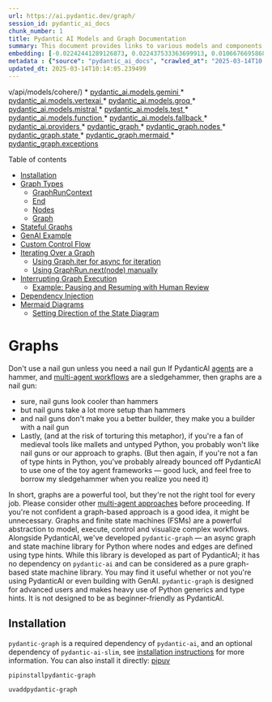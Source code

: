 ```yaml
---
url: https://ai.pydantic.dev/graph/
session_id: pydantic_ai_docs
chunk_number: 1
title: Pydantic AI Models and Graph Documentation
summary: This document provides links to various models and components within the Pydantic AI framework, including models for cohere, gemini, vertexai, groq, mistral, test, function, and fallback, as well as resources for pydantic providers and graph functionalities.
embedding: [-0.02242441289126873, 0.022437533363699913, 0.010667669586837292, -0.04290686175227165, 0.0416734553873539, 0.0068952771835029125, -0.04172594100236893, -0.005356797017157078, -0.02590157277882099, 0.02315920777618885, 0.012347203679382801, -0.039547793567180634, 0.0005236244760453701, -0.022332562133669853, 0.05012361332774162, -0.003897045273333788, -0.013921767473220825, -0.01941961981356144, 0.015404482372105122, 0.04663332924246788, 0.06544936448335648, 0.027974748983979225, 0.03198988735675812, 0.004713850095868111, -0.0039003256242722273, 0.024353252723813057, 0.03209485858678818, 0.04175218194723129, 0.0028555369935929775, 0.002266715746372938, 0.003022834425792098, -0.025717874988913536, -0.028552088886499405, 0.013160728849470615, 0.015535695478320122, 0.006311376113444567, -0.015456967055797577, 0.016716618090867996, 0.0010456087766215205, 0.04366790130734444, 0.009250561706721783, -0.031779944896698, 0.02436637319624424, 0.03332826495170593, -0.05259042978286743, 0.0044579836539924145, -0.003467320464551449, 0.04366790130734444, -0.0032212950754910707, 0.019301528111100197, -0.09568098932504654, 0.005205901339650154, -0.046082232147455215, 0.01762199215590954, -0.0698581412434578, 0.0006909218500368297, -0.04335298761725426, -0.0027226831298321486, -0.007741604931652546, -0.02737116627395153, 0.027082497254014015, 0.015916215255856514, -0.0015663629164919257, 0.10029970854520798, -0.030284108594059944, 0.022923024371266365, -0.047131940722465515, 0.023972732946276665, -0.05046476796269417, -0.009900069795548916, 0.05114707723259926, 0.031228847801685333, -0.027030011638998985, -0.044770095497369766, -0.02579660341143608, -0.03988894820213318, -0.006340899504721165, 0.08103754371404648, 0.008076200261712074, -0.015771880745887756, -0.006849352270364761, 0.023185450583696365, 0.0037199067883193493, -0.007052733562886715, -0.035453926771879196, -0.07426692545413971, -0.03366941958665848, -0.00028784992173314095, -0.05316776782274246, -0.03303959593176842, 0.019235920161008835, -0.0317012183368206, -0.04020386189222336, 0.01852736622095108, 0.05070095136761665, 0.0525379441678524, 0.048129163682460785, 0.008568250574171543, -0.04873274639248848, 0.005993183236569166, 0.0071577043272554874, -0.019931353628635406, -0.047919224947690964, 0.012799890711903572, 0.0660267099738121, -0.0033082240261137486, 0.007341403514146805, 0.03078272193670273, -0.0035132453776896, 0.03004792518913746, -0.12103146314620972, -0.025088049471378326, -0.0074922991916537285, 0.04505876451730728, -0.03269844129681587, -0.007813772186636925, -0.006354020908474922, 0.0353752002120018, 0.021663373336195946, -0.035768840461969376, -0.0050058006308972836, -0.008870042860507965, 0.029444342479109764, 0.02078424207866192, 0.02658388391137123, 0.020587420091032982, -0.022503139451146126, -0.009932872839272022, -0.008200853131711483, -0.013685583136975765, -0.005592981819063425, -0.031911157071590424, 0.017031531780958176, -0.045452408492565155, -0.0028752190992236137, 0.0027653274592012167, -0.04568859189748764, 0.019983837381005287, 0.0023946489673107862, 0.04411402717232704, 0.029286885634064674, -0.04217206686735153, -0.0020354515872895718, 0.03411554917693138, -4.425897714099847e-05, 0.03915415331721306, -0.02500932104885578, 0.02220134809613228, -0.04820789396762848, 0.017766326665878296, 0.04673830047249794, 0.013449398800730705, -0.01005096547305584, -0.03569011017680168, -0.03193740174174309, -0.012819573283195496, -0.011507436633110046, -0.005770119838416576, -0.0052419849671423435, -0.035296469926834106, -0.015876851975917816, 0.05385008081793785, -0.015128932893276215, 0.0007782609318383038, -0.02763359434902668, 0.022804930806159973, -0.07421443611383438, -0.017241472378373146, -0.0010210061445832253, -0.02431388758122921, -0.009460504166781902, -0.037080977112054825, -0.02905070036649704, 0.022857416421175003, 0.038550570607185364, -0.006104714702814817, -0.06224775314331055, -0.02195204235613346, -0.0026488753501325846, -0.02768607996404171, -0.0024422139395028353, 0.0011587805347517133, -0.06576427817344666, 0.0025685071013867855, -0.026242729276418686, -0.030494051054120064, 0.0054552070796489716, 0.03479785844683647, -0.019708288833498955, 0.05240672826766968, 0.00994599424302578, 0.021138519048690796, -0.016086792573332787, 0.0509633794426918, 0.05256418511271477, -0.0019140790682286024, 0.0858137235045433, 0.012878619134426117, 0.045767318457365036, 0.025599781423807144, 7.857441960368305e-05, 0.016191763803362846, -0.0049073901027441025, 0.03167497366666794, 0.003523086430504918, -0.039127908647060394, 0.008948770351707935, -0.05447990447282791, -0.0065606823191046715, -0.016388583928346634, -0.013751190155744553, -0.05203933268785477, 0.023697184398770332, -0.0005014821654185653, -0.016283612698316574, 0.0056946719996631145, -0.024117067456245422, 0.031806185841560364, 0.004517029505223036, 0.04036131873726845, -0.05077968165278435, 0.015614423900842667, 0.008246777579188347, 0.007223311346024275, -0.01318697165697813, -0.007787529844790697, 0.026124637573957443, -0.06718138605356216, 0.024182675406336784, 0.05009736865758896, 0.0037035050336271524, 0.00112843734677881, -0.03301335498690605, -0.01751702092587948, -0.013009833171963692, -0.03516525775194168, 0.004887708462774754, -0.02120412513613701, -0.005219022743403912, -0.00011839981016237289, -0.010588941164314747, -0.028342148289084435, 0.006114555988460779, 0.011737060733139515, -0.002081376500427723, 0.02010193094611168, -0.025140535086393356, -0.017543263733386993, 0.0033393872436136007, 0.06366486102342606, 0.003906886093318462, 0.01005096547305584, -0.008174610324203968, 0.0039790538139641285, -0.019931353628635406, -0.044612638652324677, -0.018225574865937233, 0.01102850679308176, -0.050543494522571564, 0.027817292138934135, 0.0141841946169734, 0.016139278188347816, 0.005642186850309372, 0.0014015258057042956, -0.01520766131579876, 0.0059341369196772575, -0.019275285303592682, 0.009237440302968025, -0.04004640504717827, -0.021072911098599434, 0.05072719603776932, 0.030284108594059944, 0.040177617222070694, -0.009014377370476723, -0.023487241938710213, 0.0025947499088943005, -0.011540239676833153, 0.07678622752428055, 0.0024454942904412746, 0.019222799688577652, 0.007413570769131184, 0.0016828150255605578, 0.05177690461277962, 0.040072645992040634, 9.04656553757377e-05, 0.020443085581064224, -0.02042996510863304, 0.0016828150255605578, 0.014131709933280945, 0.010444605723023415, 0.027292437851428986, 0.02947058528661728, 0.03004792518913746, 0.001846832106821239, 0.04206709563732147, -0.0447438545525074, 0.03120260499417782, 0.025074927136301994, 0.008043396286666393, -0.008273020386695862, -0.007958107627928257, -0.015115811489522457, -0.0026357541792094707, -0.0207973625510931, 0.00048139007412828505, 0.0064425901509821415, -0.04385159909725189, -0.001276872819289565, -0.004169313702732325, 0.00818117056041956, -0.03248849883675575, -0.0007778509170748293, -0.01674286089837551, -0.00497299712151289, -0.037815771996974945, 0.019065342843532562, 0.05684174969792366, -0.06586924940347672, 0.01688719540834427, -0.030546536669135094, -0.031806185841560364, -0.04222455248236656, 0.07846575975418091, -0.017556386068463326, -0.06718138605356216, 0.005474889185279608, 0.03146503120660782, -0.01381679717451334, -0.00857481174170971, 0.011645210906863213, 0.018461760133504868, 0.005209181923419237, -0.009854144416749477, 0.045137494802474976, 0.005950538907200098, -0.006875595077872276, 0.0013818437000736594, 0.017241472378373146, 0.019655803218483925, 0.02721370942890644, -0.030284108594059944, -0.028657060116529465, -0.016336098313331604, -0.003726467490196228, -0.03952154889702797, 0.023854641243815422, -0.02500932104885578, 0.03710721805691719, -0.00397249311208725, 0.0008848720462992787, -0.007387328427284956, 0.0006343359709717333, 0.023382270708680153, 0.03235728666186333, 0.018028754740953445, 0.012032290920615196, -0.0017254594713449478, -0.030835207551717758, -0.03385312110185623, 0.009460504166781902, -0.06728635728359222, -0.004769615828990936, -0.05077968165278435, 0.020075688138604164, -0.06067318841814995, -0.006111275404691696, 0.010779201053082943, 0.022962387651205063, 0.01569315232336521, 0.02121724560856819, 0.05211805924773216, 0.024510709568858147, 0.007636634167283773, -0.005186219234019518, -0.009165273047983646, 0.0035001239739358425, -0.014590957202017307, -0.037343405187129974, 0.022804930806159973, 0.014367894269526005, -0.008135246112942696, -0.024694407358765602, 0.049546271562576294, 0.0009603198850527406, -0.0012358685489743948, 0.002247033640742302, -0.012891740538179874, 0.01371182594448328, -0.025179898366332054, 0.0353752002120018, 0.05694672092795372, -0.017175866290926933, -0.011769863776862621, 0.017451414838433266, -0.0323048010468483, -0.01657228358089924, -0.00918495561927557, -0.01131717674434185, 0.07620888203382492, 0.024235161021351814, -0.026675734668970108, -0.004740092903375626, -0.010274028405547142, 0.007393889129161835, 0.012937664985656738, -0.0005088628968223929, 0.08513141423463821, 0.02452383004128933, -0.02125661075115204, 0.023487241938710213, 0.025599781423807144, 0.008273020386695862, 0.0015942457830533385, -0.04030883312225342, -0.0038412795402109623, -0.05951850861310959, 0.008712586015462875, -0.005333834793418646, 0.02078424207866192, 0.023290421813726425, -0.02632145769894123, -0.06392728537321091, -0.02153215929865837, -0.03233104199171066, -0.030703993514180183, 0.042985592037439346, 0.0307302363216877, -0.0535876527428627, 0.01554881688207388, -0.05820637196302414, 0.04120108485221863, 0.037080977112054825, 0.04400905594229698, -0.01594245806336403, 0.01758262887597084, -0.004018418025225401, 0.026662612333893776, 0.004093865863978863, 0.01747765764594078, 0.019117828458547592, 0.0032196547836065292, -0.06035827845335007, 0.0010497091570869088, 0.021597765386104584, -0.0176876001060009, -0.021965164691209793, -0.01747765764594078, -0.04852280765771866, -0.017385808750987053, -0.035611383616924286, -0.009959115646779537, 0.009040620177984238, -0.02542920410633087, 0.004864745773375034, -0.026295214891433716, -0.0021683054510504007, 0.0759989470243454, -0.015614423900842667, 0.04484882578253746, -0.037080977112054825, 0.039075423032045364, -0.002778448862954974, -0.05196060240268707, 0.03574259579181671, 0.0010406882502138615, 0.027607351541519165, 0.04046628996729851, 0.010877611115574837, 0.007256114389747381, -0.0008057337836362422, 0.0332757793366909, -0.05521470308303833, 0.005579860415309668, -0.022240713238716125, -0.010969460941851139, -0.011651772074401379, 0.0013031155103817582, 0.011632089503109455, -0.01573251560330391, -0.003199972677975893, -0.03330202400684357, -0.00342795648612082, 0.006373703014105558, 0.0252586267888546, 0.03233104199171066, 0.026019666343927383, 0.022857416421175003, -0.019012857228517532, 0.01983950287103653, 0.030389079824090004, -0.02842087484896183, -0.004871306475251913, 0.05007112771272659, -0.01481402013450861, 0.026085272431373596, 0.013672461733222008, -0.04049253091216087, -0.008496083319187164, -0.0038740828167647123, -0.013987374491989613, 0.0014384295791387558, 0.0039528110064566135, -0.023303544148802757, 0.017031531780958176, -0.028499603271484375, -0.038550570607185364, 0.020771119743585587, -0.004753214307129383, -0.001618848298676312, 0.05193436145782471, -0.027134981006383896, 0.003467320464551449, 0.034719131886959076, 0.03789450228214264, 0.0075185419991612434, 0.0505172535777092, 0.006373703014105558, 0.02115163952112198, 0.001411366742104292, -0.01308200042694807, -0.014315408654510975, -0.038760509341955185, -0.005799643229693174, -0.01062830537557602, 0.01400049589574337, 0.007459495682269335, 0.0009340771357528865, -0.043877843767404556, -0.021991407498717308, -0.006586925126612186, 0.0058160447515547276, -0.0009217758779413998, 0.007951546460390091, -0.008194291964173317, -0.08192980289459229, 0.018921008333563805, -0.010372438468039036, -0.009867265820503235, -0.05442741885781288, -0.013672461733222008, -0.007780969142913818, 0.005999743938446045, -0.022280076518654823, -0.015758758410811424, -0.026282092556357384, 0.010378999635577202, 0.021177882328629494, -0.03710721805691719, 0.016126157715916634, 0.045557375997304916, 0.0385243259370327, -0.005287909880280495, 0.019760774448513985, -0.021230367943644524, 0.0028030516114085913, 0.015456967055797577, 0.002773528452962637, -0.011881395243108273, 0.018435517325997353, 0.009808219969272614, 0.005661868955940008, -0.013121364638209343, 0.030546536669135094, 0.006363861728459597, -0.013751190155744553, 0.07269235700368881, 0.03490282967686653, -0.007328282110393047, -0.024602558463811874, 0.009270244278013706, -0.006242488976567984, -0.009722931310534477, 0.014066102914512157, -0.014590957202017307, 0.018094360828399658, -0.02363157831132412, -0.021860193461179733, -0.0013137765927240252, -0.02710873819887638, 0.009086544625461102, -0.03975773602724075, -0.04689575731754303, 0.018973493948578835, 0.006888716481626034, -0.02336915023624897, 0.01847488060593605, -0.005714354105293751, 0.001282613375224173, 0.0020420122891664505, 0.011205645278096199, -0.015351996757090092, -0.009913191199302673, 0.0014064462156966329, -0.004221798852086067, -0.021597765386104584, -0.01310168206691742, 0.04004640504717827, 0.0045235902070999146, -0.06628913432359695, 0.008174610324203968, 0.011153159663081169, -0.02826341986656189, 0.007787529844790697, 0.023277301341295242, 0.0010603702394291759, -0.0039790538139641285, 0.005369918420910835, 0.015614423900842667, -0.002714482368901372, 0.01244561467319727, -0.024668164551258087, 0.0029244241304695606, 0.00426116306334734, -0.04138478264212608, -0.028709545731544495, 0.009303047321736813, -0.014774656854569912, 0.028709545731544495, 0.04259194806218147, -0.06555433571338654, -0.0014187475899234414, 0.03238352760672569, -0.009512988850474358, -0.037763286381959915, -0.02289678156375885, 0.0035657307598739862, 0.0012522701872512698, -0.03183243051171303, -0.026177121326327324, -0.0020682550966739655, -0.028342148289084435, 0.01400049589574337, 0.04710569977760315, 0.019091585651040077, -0.029076943174004555, -0.0036050949711352587, -0.004251322243362665, -0.012229111976921558, 0.0052682277746498585, -0.021492796018719673, 0.004874587059020996, 0.008482961915433407, -0.0323048010468483, -0.010766079649329185, 0.023014873266220093, -0.017188986763358116, 0.004536711610853672, 0.026872554793953896, 0.018488002941012383, -0.023697184398770332, 0.0017008568393066525, 0.03164873272180557, 0.03437797352671623, 0.005917735397815704, 0.002565226750448346, 0.002911302726715803, -0.014748414047062397, -0.03742213174700737, -0.013856161385774612, 0.008482961915433407, -0.04169969633221626, 0.03422052040696144, 0.004300527274608612, -0.012550584971904755, -0.02167649380862713, 0.02636082097887993, 0.031071390956640244, 0.05453239008784294, -0.021348459646105766, -0.00955235306173563, -0.008076200261712074, 0.0323048010468483, 0.03490282967686653, 0.030441565439105034, -0.039232879877090454, -0.017241472378373146, 0.010077208280563354, -0.03330202400684357, -0.02831590548157692, 0.011973245069384575, -0.03524398431181908, 0.013114803470671177, -0.07111779600381851, 0.053403954952955246, 0.07033051550388336, -0.04542616382241249, 0.0008049136959016323, 0.011835470795631409, 0.02151903696358204, -0.004444862250238657, 0.016860952600836754, 0.0024356532376259565, 0.003988894633948803, -0.01931464858353138, -0.006527878809720278, -0.009768855758011341, -0.017202109098434448, 0.03264595568180084, -0.009854144416749477, -0.06319249421358109, -0.03925912082195282, 0.01018217857927084, -0.00393640948459506, 0.02800099179148674, 0.008850360289216042, -0.01810748316347599, -0.0036018146201968193, 0.011756742373108864, 0.024143310263752937, -0.017963148653507233, -0.03684478998184204, 0.01642794907093048, -0.019721411168575287, 0.022030770778656006, -0.01789754070341587, -0.020088808611035347, 0.036661092191934586, 0.021230367943644524, 0.003070399397984147, -0.018960371613502502, -0.01683470979332924, -0.0060817524790763855, -0.03154376149177551, -0.0026177121326327324, 0.005419123452156782, -0.009788538329303265, -0.036241207271814346, 0.0025734275113791227, -0.004231640137732029, -0.025547295808792114, 0.0007573487819172442, -0.013843039982020855, -0.010641426779329777, -0.014013617299497128, 0.03894421085715294, 0.011461512185633183, -0.013777432963252068, -0.0043136486783623695, -0.053508926182985306, -0.004900829866528511, -0.02195204235613346, 0.020141294226050377, -0.004402217920869589, -0.007551345508545637, -0.028919488191604614, -0.005829166155308485, -0.009847584180533886, 0.03115011937916279, 0.015903092920780182, 0.011159720830619335, -0.0071052187122404575, 0.010372438468039036, -0.02800099179148674, 0.014905869960784912, 0.015299511142075062, 0.02620336413383484, -0.0283683892339468, -0.010851368308067322, -0.004835222847759724, 0.009781977161765099, -0.03277716785669327, -0.011363102123141289, -0.03464040160179138, 0.03495531529188156, 0.011782985180616379, -0.03794698789715767, 0.004595757927745581, -0.02104666829109192, -0.008082760497927666, 0.00799747183918953, -0.009434261359274387, 0.01331818476319313, 0.008273020386695862, 0.018619216978549957, 0.023959612473845482, -0.02831590548157692, 0.018514245748519897, -0.03616248071193695, 0.003408274380490184, 0.01574563793838024, 0.01016249693930149, -0.007439813576638699, -0.00636714231222868, 0.012603070586919785, 0.019196556881070137, 0.010785761289298534, -0.0049369134940207005, -0.04456015303730965, -0.03243601322174072, -0.017936905845999718, -0.06676150113344193, -0.012826133519411087, 0.009775416925549507, -0.005468328483402729, -0.022857416421175003, -0.007446374278515577, 0.002166665391996503, -0.0754740908741951, 0.004986118525266647, 0.04495379328727722, -0.0001936426415340975, 0.025980301201343536, 0.0046449629589915276, 0.01606054976582527, -0.010654548183083534, 0.016401706263422966, -0.0338793620467186, -0.0047892979346215725, -0.008942210115492344, -0.0520918183028698, 0.024445101618766785, 0.030966419726610184, -0.024550072848796844, 0.02247689664363861, -0.016716618090867996, 0.061617929488420486, -0.01999695971608162, -0.03225231543183327, -0.0016778944991528988, -0.01905222050845623, 0.02172897942364216, -0.004959875717759132, 0.001623768825083971, 0.009427700191736221, 0.004480945877730846, 0.0169003177434206, 0.03479785844683647, -0.02852584607899189, -0.05177690461277962, -0.009119348600506783, 0.027030011638998985, -0.014879627153277397, 0.029024457558989525, 0.02968052588403225, 0.02609839476644993, 0.021807707846164703, 0.028499603271484375, -0.009736052714288235, -0.01663788966834545, 0.00881099607795477, -0.013095121830701828, 0.02689879760146141, 0.022450653836131096, -0.004110267385840416, 0.015181418508291245, -0.019380254670977592, -0.0008906126022338867, -0.01026746816933155, 0.014407258480787277, -0.006458991672843695, 0.000888972426764667, 0.04568859189748764, 0.020062565803527832, -0.018776671960949898, 0.0059636603109538555, -0.014617200009524822, 0.05631689727306366, -0.004480945877730846, 0.011441829614341259, 0.010838246904313564, -0.0008783113444224, -0.00631465669721365, -0.03025786578655243, 0.006491795182228088, -0.01410546712577343, -0.02384151890873909, -0.03422052040696144, 0.009722931310534477, 0.001996087608858943, 0.00690839858725667, -0.02952307090163231, 0.008384551852941513, 0.013974253088235855, 0.010352756828069687, -0.0010898933978751302, -0.00420867744833231, -0.009532671421766281, 0.015981821343302727, -0.013803675770759583, -0.006901837885379791, 0.01674286089837551, -0.006531159393489361, 0.0005420763627626002, 0.007170825731009245, 0.0019452422857284546, -0.00884380005300045, 0.016231127083301544, -0.024248281493782997, -0.009978797286748886, 0.009677005931735039, -0.006816548760980368, -0.0218470711261034, -0.010989142581820488, 0.017989391461014748, 0.023749670013785362, 0.02873578853905201, -0.014131709933280945, 0.03736964613199234, 0.026977526023983955, -0.014958355575799942, -0.0007323361351154745, -0.04904766008257866, 0.045032523572444916, 4.302884917706251e-05, -0.031779944896698, -0.029339371249079704, 0.022726204246282578, -0.004326770082116127, 0.00999847985804081, -0.0061736018396914005, -0.017923783510923386, -0.005770119838416576, 0.01502396259456873, 0.03458791598677635, -0.0025521053466945887, -0.047394368797540665, -0.013777432963252068, 0.011481193825602531, -0.02294926717877388, -0.02384151890873909, 0.04920511692762375, 0.010536455549299717, -0.0374746173620224, 0.007242992985993624, -0.019249042496085167, 0.000365963060176, 0.019025977700948715, 0.0333545096218586, 0.022988630458712578, -0.04330050200223923, 0.024130189791321754, -0.007452934980392456, -0.007551345508545637, 0.03810444101691246, -0.03763207420706749, -0.0012038851855322719, 0.020639905706048012, -0.009991918690502644, -0.031779944896698, 0.019235920161008835, -0.025402961298823357, -0.027659837156534195, -0.003860961413010955, 0.017188986763358116, -0.01583748683333397, 0.0007708801422268152, -0.008955331519246101, 0.02151903696358204, 0.03120260499417782, 0.0075579057447612286, 0.01762199215590954, -0.002571787452325225, 0.035821326076984406, 0.001777944853529334, -0.02905070036649704, -0.03652988001704216, 0.0042447615414857864, -0.029654283076524734, 0.006541000213474035, -0.010798882693052292, -0.013062318786978722, -0.004602318629622459, -0.002629193477332592, -0.005258386954665184, -0.019078463315963745, -0.0158506091684103, -0.007288917899131775, -0.003992175217717886, 0.0071577043272554874, 0.014827141538262367, 0.06282509118318558, 0.01753014326095581, 0.08051269501447678, 0.05007112771272659, -0.007000247947871685, -0.048811476677656174, 0.0349290706217289, -0.0006298255175352097, -1.7349928384646773e-05, 0.010149375535547733, 0.023093601688742638, 0.04484882578253746, -0.040125131607055664, 0.006714858114719391, -0.0045235902070999146, 0.0075579057447612286, 0.023224815726280212, -0.009781977161765099, 0.00753822410479188, -0.008961891755461693, 0.011697696521878242, 0.01653291843831539, 0.0017172585939988494, 0.01700528897345066, 0.001319517265073955, 0.008253338746726513, 0.005488010589033365, -0.004231640137732029, 0.01544384565204382, 0.0010070647113025188, -0.026715097948908806, -0.006914959289133549, 0.03970525041222572, -0.014262923039495945, -0.02831590548157692, 0.02216198481619358, 0.02078424207866192, 0.0008971733041107655, 0.012170065194368362, 0.007446374278515577, 0.0006675494369119406, -0.0273186806589365, 0.05390256643295288, 0.0043103680945932865, 0.009886948391795158, -0.004615440033376217, 0.023959612473845482, -0.02868330292403698, -0.014695928432047367, 0.002652155701071024, -0.0006884615868330002, -0.02273932471871376, 0.01360685471445322, 0.0016442709602415562, -0.004979557823389769, 0.0317012183368206, 0.003946250304579735, -0.0252586267888546, 0.030835207551717758, -0.01742517203092575, -0.01620488427579403, 0.015273268334567547, 0.003195052267983556, 0.018015634268522263, 0.02637394331395626, 0.019655803218483925, 0.0025586660485714674, -0.012799890711903572, -0.007111779414117336, 0.00044489625724963844, -0.004858185071498156, 0.006619728170335293, 0.005159976426512003, 0.03201612830162048, 0.036241207271814346, 0.009434261359274387, -0.03372190520167351, -0.03836686909198761, 0.023985853418707848, 0.008122124709188938, -0.019721411168575287, -0.0045793564058840275, -0.02174210175871849, 0.035768840461969376, 0.00648523448035121, -0.0037035050336271524, 0.006399945355951786, 0.0019928072579205036, 0.04217206686735153, 0.006426188163459301, -0.028604574501514435, 0.00543224485591054, 0.005875091068446636, -0.014171074144542217, 0.005438805557787418, 0.015299511142075062, 0.028342148289084435, -0.024090824648737907, 0.04080744460225105, -0.011914199218153954, 0.013869281858205795, -0.036451149731874466, 0.0071577043272554874, -0.05468984693288803, 0.00330166332423687, -0.014958355575799942, -0.029811739921569824, -0.024392616003751755, 0.00884380005300045, -0.008719147183001041, 0.012950786389410496, 0.012038852088153362, -0.011126916855573654, -0.021978285163640976, -0.03429924696683884, -0.01831742562353611, 0.03398433327674866, 0.05196060240268707, 0.01439413707703352, 0.010372438468039036, -0.03474537283182144, -0.030913934111595154, -0.0008368970593437552, -0.015719395130872726, 0.003044156590476632, -0.014171074144542217, -0.016388583928346634, 0.010064086876809597, 0.011789546348154545, -0.007269235793501139, 0.013449398800730705, 0.03175370395183563, -0.012530903331935406, -0.011336859315633774, -0.06529191136360168, 0.008587933145463467, 0.020876090973615646, -0.004638402257114649, -0.011376222595572472, -0.005264947656542063, 0.023854641243815422, 0.01606054976582527, 0.03631993755698204, -0.05663181096315384, -0.027659837156534195, -0.024445101618766785, -0.00563234556466341, -0.007833454757928848, 0.02074487693607807, 0.011054749600589275, 0.011454951018095016, 0.018278060480952263, -0.015286389738321304, -0.019865745678544044, 0.02111227624118328, 0.010136254131793976, -0.01962956041097641, 0.00039507608744315803, 0.030389079824090004, 0.015050205402076244, 0.0004215238441247493, -0.0270562544465065, -0.013921767473220825, -0.06938577443361282, -0.017556386068463326, 0.00918495561927557, -0.03385312110185623, -0.0015737436478957534, 0.011953563429415226, -0.007662876974791288, -0.005373199004679918, 0.012255354784429073, -0.03857681155204773, 0.011678014881908894, -0.04222455248236656, -0.0004268543852958828, 0.02242441289126873, 0.07473929226398468, 0.012209429405629635, -0.040387559682130814, 0.02405146136879921, 0.0051468550227582455, 0.023290421813726425, -0.002311000367626548, 0.008036836050450802, 0.02084984816610813, -0.04390408471226692, -0.0176876001060009, 0.036293692886829376, 0.028814516961574554, -0.011395905166864395, 0.0025406242348253727, -0.049808699637651443, -0.01989198848605156, 0.00841735489666462, 0.007590709254145622, 0.0029424659442156553, 0.037238433957099915, 0.04710569977760315, -0.03390560671687126, -0.002214230364188552, 0.030179139226675034, -0.0037035050336271524, 0.04340547323226929, 0.0011850232258439064, -0.014643442817032337, 0.019275285303592682, 0.009486746974289417, -0.0494675450026989, -0.008063078857958317, 0.010549576953053474, -0.03052029386162758, 0.015430724248290062, -0.0058160447515547276, -0.022240713238716125, -0.024064581841230392, 0.03348572179675102, 0.02347412146627903, -0.023224815726280212, -0.008076200261712074, -0.013357548974454403, 0.012209429405629635, -0.004487506579607725, 0.04364165663719177, 0.0058685303665697575, 0.017412051558494568, -0.007958107627928257, 0.023119844496250153, -0.00048139007412828505, 0.008568250574171543, -0.02216198481619358, 0.0019501628121361136, -0.006600046530365944, 0.01564066670835018, 0.06156544387340546, 0.044770095497369766, 0.030966419726610184, -0.02352660708129406, 0.04925760254263878, 0.018291182816028595, -0.009512988850474358, -0.017451414838433266, -0.02800099179148674, 0.02220134809613228, -0.017123380675911903, 0.009289925917983055, 0.02394649013876915, -0.022647475823760033, 0.01863233745098114, -0.002389728557318449, 0.021768344566226006, 0.018343668431043625, 0.018711065873503685, -0.01410546712577343, -0.006609887350350618, 0.04064998775720596, 0.028552088886499405, 0.003359069349244237, -0.04101738706231117, -0.019340891391038895, 0.01274084486067295, -0.04227703809738159, -0.016073672100901604, 0.02847336046397686, 0.009788538329303265, -0.006429468747228384, 0.024655044078826904, 0.004520310088992119, 0.011874835006892681, 0.012635873630642891, 0.03366941958665848, 0.015811244025826454, -0.008778193034231663, -0.006272012367844582, 0.018488002941012383, -0.01515517570078373, 0.022778687998652458, -0.00829270202666521, 0.011704256758093834, -0.04046628996729851, 0.0032229351345449686, 0.018383031710982323, 0.0020026483107358217, 0.0014121868880465627, -0.009512988850474358, 0.00680342735722661, 0.011559922248125076, 0.0022322721779346466, 0.01627049222588539, -0.00873882882297039, -0.023565970361232758, -0.00044735652045346797, 0.015575059689581394, -0.015719395130872726, 0.004562954418361187, -0.03319705277681351, -0.010949778370559216, 0.017359565943479538, -0.010857929475605488, -0.0013769231736660004, -0.03464040160179138, 0.027869777753949165, -0.004047940950840712, 0.026675734668970108, -0.03810444101691246, -0.0037297478411346674, 0.0012875339016318321, -0.021230367943644524, 0.0262689720839262, -0.0019370414083823562, -0.009493307210505009, 0.007590709254145622, 0.004917231388390064, 0.014827141538262367, 0.006147359497845173, -0.04295934736728668, 0.0012908142525702715, -0.014590957202017307, 0.02558666095137596, -0.0073742070235311985, -0.02936561405658722, 0.003929848782718182, 0.005852128379046917, 0.008076200261712074, 0.02032499387860298, -0.01657228358089924, 0.03920663893222809, -0.014512228779494762, -0.006941201630979776, 0.014407258480787277, 0.027659837156534195, -0.023592213168740273, -0.0858137235045433, 0.026019666343927383, -0.006836230866611004, -0.0013638017699122429, -0.0411485992372036, -0.0052682277746498585, -0.00816148892045021, -0.0025324232410639524, -0.03862929716706276, 0.03393184766173363, 0.008797874674201012, -0.0006978925666771829, -0.011363102123141289, 0.0026324738282710314, 0.010930096730589867, 0.03553265333175659, -0.008830678649246693, 0.007590709254145622, 0.008482961915433407, 0.006596765946596861, -0.0079449862241745, 0.0075579057447612286, -0.00685591297224164, 0.03372190520167351, 0.004477665759623051, -0.02210949920117855, -0.018697943538427353, 0.029234400019049644, -0.005068127065896988, -0.02842087484896183, -0.01800251193344593, -0.021072911098599434, -0.010956339538097382, -0.012491539120674133, -0.023434756323695183, -0.028237177059054375, -0.0252586267888546, -0.01486650574952364, -0.007439813576638699, 0.007531663402915001, 0.04931008815765381, -0.002102698665112257, -0.024300767108798027, 0.03600502386689186, 0.028867002576589584, -0.018238697201013565, -0.02536359801888466, 0.00782033335417509, 0.01910470612347126, -0.02815844863653183, 0.025074927136301994, 0.029286885634064674, 0.012117580510675907, -0.01583748683333397, -0.0033623497001826763, -0.00881099607795477, -0.02847336046397686, 0.019144071266055107, -0.017228351905941963, 0.04146351292729378, 0.00018431416538078338, 0.0140529815107584, 0.020456207916140556, 0.05251169949769974, -0.026623249053955078, -0.026820069178938866, 0.00816148892045021, 0.014354772865772247, -0.01410546712577343, -0.011848592199385166, -0.01564066670835018, 0.04041380435228348, 0.01636234112083912, -0.025389840826392174, 0.0328296534717083, 0.01189451664686203, -0.04852280765771866, -0.022450653836131096, -0.001219466794282198, -0.001463852240704, -0.024248281493782997, -0.02104666829109192, -0.020115051418542862, 0.05694672092795372, -0.006662372965365648, -0.007761287037283182, 0.02399897575378418, 0.0036805428098887205, 0.011146599426865578, -0.011389343999326229, 0.00526166707277298, 0.020561177283525467, -0.026872554793953896, -0.011454951018095016, 0.008948770351707935, -0.0077088018879294395, 0.012767087668180466, -0.008437037467956543, -0.004467824473977089, -0.0004088125133421272, -0.014485985971987247, 0.026570763438940048, 0.007242992985993624, -0.0012170065892860293, 0.010667669586837292, -0.024445101618766785, 0.013108243234455585, 0.010142814368009567, -0.01868482306599617, 0.023618455976247787, 0.02668885514140129, -0.012032290920615196, 0.0013916847528889775, -0.05972845107316971, -0.0283683892339468, 0.0033820318058133125, 0.024917472153902054, -0.01709713786840439, 0.011697696521878242, 0.00787281896919012, 0.016808468848466873, 0.007033051457256079, 0.007302039302885532, 0.011861713603138924, -0.019603319466114044, 0.02637394331395626, -0.012406250461935997, -0.024550072848796844, -0.018658580258488655, -0.0012153664138168097, 0.016860952600836754, -0.0043136486783623695, 0.015050205402076244, 0.005022202152758837, -0.012583388946950436, 0.030021682381629944, -0.005547056905925274, 0.024760015308856964, -0.01564066670835018, 0.019970716908574104, 0.004625280853360891, 0.021191002801060677, 0.002725963480770588, 0.0005269047687761486, -0.002458615694195032, -0.015522574074566364, -0.015666909515857697, 0.03757958859205246, 0.017556386068463326, -0.00748573848977685, 0.024130189791321754, 0.013213214464485645, 0.014892748557031155, 0.003572291461750865, -0.008640418760478497, 0.02494371309876442, -0.007859697565436363, 0.02067927084863186, -0.02579660341143608, 0.03128133341670036, 0.0333545096218586, -0.00846984051167965, 0.005228863563388586, 0.008706025779247284, 0.008712586015462875, 0.03952154889702797, 0.0010497091570869088, 0.025337355211377144, -0.014485985971987247, 0.03364317864179611, 0.027764806523919106, -0.040282588452100754, -0.009532671421766281, 0.02557353861629963, 0.014590957202017307, 0.01439413707703352, 0.039232879877090454, 0.04605599120259285, 0.0029719891026616096, 0.01110067404806614, -0.00510749127715826, 0.008863481692969799, 0.006426188163459301, 0.024038339033722878, 0.008902845904231071, -0.03862929716706276, 0.014604078605771065, -0.024746892973780632, -0.012767087668180466, -0.004507188685238361, 0.008200853131711483, 0.015391360968351364, 0.00772192282602191, -0.020757999271154404, 0.024878107011318207, 0.005917735397815704, -0.017359565943479538, 0.01360685471445322, -0.018645459786057472, -0.010260907001793385, 0.01063486561179161, -0.0020354515872895718, -0.006586925126612186, -0.012780209071934223, -0.002657076343894005, -0.021873313933610916, -0.026859432458877563, 0.005310872104018927, -0.028447117656469345, 0.005832446739077568, -0.005773400422185659, 0.022306319326162338, -0.016926560550928116, 0.0061079952865839005, -0.020443085581064224, 0.019760774448513985, -0.019327769055962563, 0.007361085619777441, -0.03277716785669327, -0.015430724248290062, -0.04130605608224869, -0.005353516899049282, 0.013278820551931858, 0.01250466052442789, -0.029496828094124794, -0.0022650754544883966, -0.007170825731009245, 0.011389343999326229, -0.008253338746726513, -0.004861465655267239, -0.002422531833872199, -0.002955587347969413, 0.004503908567130566, -0.012832694686949253]
metadata : {"source": "pydantic_ai_docs", "crawled_at": "2025-03-14T10:14:05.237918", "url_path": "/graph/", "chunk_size": 4815}
updated_dt: 2025-03-14T10:14:05.239499
---
```

v/api/models/cohere/)
    * [ pydantic_ai.models.gemini  ](https://ai.pydantic.dev/api/models/gemini/)
    * [ pydantic_ai.models.vertexai  ](https://ai.pydantic.dev/api/models/vertexai/)
    * [ pydantic_ai.models.groq  ](https://ai.pydantic.dev/api/models/groq/)
    * [ pydantic_ai.models.mistral  ](https://ai.pydantic.dev/api/models/mistral/)
    * [ pydantic_ai.models.test  ](https://ai.pydantic.dev/api/models/test/)
    * [ pydantic_ai.models.function  ](https://ai.pydantic.dev/api/models/function/)
    * [ pydantic_ai.models.fallback  ](https://ai.pydantic.dev/api/models/fallback/)
    * [ pydantic_ai.providers  ](https://ai.pydantic.dev/api/providers/)
    * [ pydantic_graph  ](https://ai.pydantic.dev/api/pydantic_graph/graph/)
    * [ pydantic_graph.nodes  ](https://ai.pydantic.dev/api/pydantic_graph/nodes/)
    * [ pydantic_graph.state  ](https://ai.pydantic.dev/api/pydantic_graph/state/)
    * [ pydantic_graph.mermaid  ](https://ai.pydantic.dev/api/pydantic_graph/mermaid/)
    * [ pydantic_graph.exceptions  ](https://ai.pydantic.dev/api/pydantic_graph/exceptions/)


Table of contents 
  * [ Installation  ](https://ai.pydantic.dev/graph/#installation)
  * [ Graph Types  ](https://ai.pydantic.dev/graph/#graph-types)
    * [ GraphRunContext  ](https://ai.pydantic.dev/graph/#graphruncontext)
    * [ End  ](https://ai.pydantic.dev/graph/#end)
    * [ Nodes  ](https://ai.pydantic.dev/graph/#nodes)
    * [ Graph  ](https://ai.pydantic.dev/graph/#graph)
  * [ Stateful Graphs  ](https://ai.pydantic.dev/graph/#stateful-graphs)
  * [ GenAI Example  ](https://ai.pydantic.dev/graph/#genai-example)
  * [ Custom Control Flow  ](https://ai.pydantic.dev/graph/#custom-control-flow)
  * [ Iterating Over a Graph  ](https://ai.pydantic.dev/graph/#iterating-over-a-graph)
    * [ Using Graph.iter for async for iteration  ](https://ai.pydantic.dev/graph/#using-graphiter-for-async-for-iteration)
    * [ Using GraphRun.next(node) manually  ](https://ai.pydantic.dev/graph/#using-graphrunnextnode-manually)
  * [ Interrupting Graph Execution  ](https://ai.pydantic.dev/graph/#interrupting-graph-execution)
    * [ Example: Pausing and Resuming with Human Review  ](https://ai.pydantic.dev/graph/#example-pausing-and-resuming-with-human-review)
  * [ Dependency Injection  ](https://ai.pydantic.dev/graph/#dependency-injection)
  * [ Mermaid Diagrams  ](https://ai.pydantic.dev/graph/#mermaid-diagrams)
    * [ Setting Direction of the State Diagram  ](https://ai.pydantic.dev/graph/#setting-direction-of-the-state-diagram)


# Graphs
Don't use a nail gun unless you need a nail gun
If PydanticAI [agents](https://ai.pydantic.dev/agents/) are a hammer, and [multi-agent workflows](https://ai.pydantic.dev/multi-agent-applications/) are a sledgehammer, then graphs are a nail gun:
  * sure, nail guns look cooler than hammers
  * but nail guns take a lot more setup than hammers
  * and nail guns don't make you a better builder, they make you a builder with a nail gun
  * Lastly, (and at the risk of torturing this metaphor), if you're a fan of medieval tools like mallets and untyped Python, you probably won't like nail guns or our approach to graphs. (But then again, if you're not a fan of type hints in Python, you've probably already bounced off PydanticAI to use one of the toy agent frameworks — good luck, and feel free to borrow my sledgehammer when you realize you need it)


In short, graphs are a powerful tool, but they're not the right tool for every job. Please consider other [multi-agent approaches](https://ai.pydantic.dev/multi-agent-applications/) before proceeding.
If you're not confident a graph-based approach is a good idea, it might be unnecessary.
Graphs and finite state machines (FSMs) are a powerful abstraction to model, execute, control and visualize complex workflows.
Alongside PydanticAI, we've developed `pydantic-graph` — an async graph and state machine library for Python where nodes and edges are defined using type hints.
While this library is developed as part of PydanticAI; it has no dependency on `pydantic-ai` and can be considered as a pure graph-based state machine library. You may find it useful whether or not you're using PydanticAI or even building with GenAI.
`pydantic-graph` is designed for advanced users and makes heavy use of Python generics and type hints. It is not designed to be as beginner-friendly as PydanticAI.
## Installation
`pydantic-graph` is a required dependency of `pydantic-ai`, and an optional dependency of `pydantic-ai-slim`, see [installation instructions](https://ai.pydantic.dev/install/#slim-install) for more information. You can also install it directly:
[pip](https://ai.pydantic.dev/graph/#__tabbed_1_1)[uv](https://ai.pydantic.dev/graph/#__tabbed_1_2)
```
pipinstallpydantic-graph

```

```
uvaddpydantic-graph